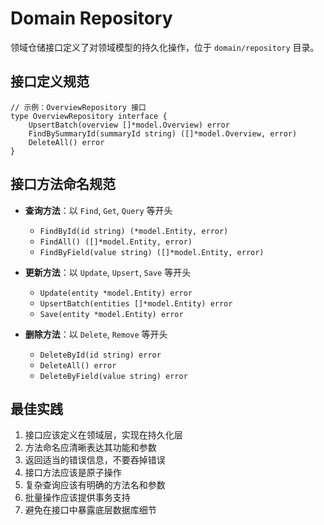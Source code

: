 # Domain Repository

领域仓储接口定义了对领域模型的持久化操作，位于 `domain/repository` 目录。

## 接口定义规范

```
// 示例：OverviewRepository 接口
type OverviewRepository interface {
    UpsertBatch(overview []*model.Overview) error
    FindBySummaryId(summaryId string) ([]*model.Overview, error)
    DeleteAll() error
}
```

## 接口方法命名规范

- **查询方法**：以 `Find`, `Get`, `Query` 等开头
    - `FindById(id string) (*model.Entity, error)`
    - `FindAll() ([]*model.Entity, error)`
    - `FindByField(value string) ([]*model.Entity, error)`

- **更新方法**：以 `Update`, `Upsert`, `Save` 等开头
    - `Update(entity *model.Entity) error`
    - `UpsertBatch(entities []*model.Entity) error`
    - `Save(entity *model.Entity) error`

- **删除方法**：以 `Delete`, `Remove` 等开头
    - `DeleteById(id string) error`
    - `DeleteAll() error`
    - `DeleteByField(value string) error`

## 最佳实践

1. 接口应该定义在领域层，实现在持久化层
2. 方法命名应清晰表达其功能和参数
3. 返回适当的错误信息，不要吞掉错误
4. 接口方法应该是原子操作
5. 复杂查询应该有明确的方法名和参数
6. 批量操作应该提供事务支持
7. 避免在接口中暴露底层数据库细节